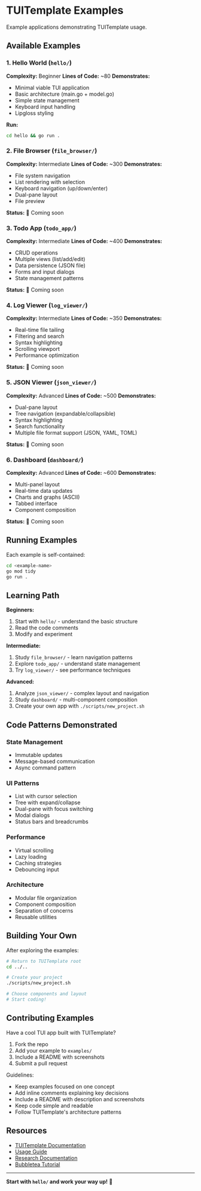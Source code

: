 # TUITemplate Examples

Example applications demonstrating TUITemplate usage.

## Available Examples

### 1. Hello World (`hello/`)

**Complexity:** Beginner
**Lines of Code:** ~80
**Demonstrates:**
- Minimal viable TUI application
- Basic architecture (main.go + model.go)
- Simple state management
- Keyboard input handling
- Lipgloss styling

**Run:**
```bash
cd hello && go run .
```

### 2. File Browser (`file_browser/`)

**Complexity:** Intermediate
**Lines of Code:** ~300
**Demonstrates:**
- File system navigation
- List rendering with selection
- Keyboard navigation (up/down/enter)
- Dual-pane layout
- File preview

**Status:** 🚧 Coming soon

### 3. Todo App (`todo_app/`)

**Complexity:** Intermediate
**Lines of Code:** ~400
**Demonstrates:**
- CRUD operations
- Multiple views (list/add/edit)
- Data persistence (JSON file)
- Forms and input dialogs
- State management patterns

**Status:** 🚧 Coming soon

### 4. Log Viewer (`log_viewer/`)

**Complexity:** Intermediate
**Lines of Code:** ~350
**Demonstrates:**
- Real-time file tailing
- Filtering and search
- Syntax highlighting
- Scrolling viewport
- Performance optimization

**Status:** 🚧 Coming soon

### 5. JSON Viewer (`json_viewer/`)

**Complexity:** Advanced
**Lines of Code:** ~500
**Demonstrates:**
- Dual-pane layout
- Tree navigation (expandable/collapsible)
- Syntax highlighting
- Search functionality
- Multiple file format support (JSON, YAML, TOML)

**Status:** 🚧 Coming soon

### 6. Dashboard (`dashboard/`)

**Complexity:** Advanced
**Lines of Code:** ~600
**Demonstrates:**
- Multi-panel layout
- Real-time data updates
- Charts and graphs (ASCII)
- Tabbed interface
- Component composition

**Status:** 🚧 Coming soon

## Running Examples

Each example is self-contained:

```bash
cd <example-name>
go mod tidy
go run .
```

## Learning Path

**Beginners:**
1. Start with `hello/` - understand the basic structure
2. Read the code comments
3. Modify and experiment

**Intermediate:**
1. Study `file_browser/` - learn navigation patterns
2. Explore `todo_app/` - understand state management
3. Try `log_viewer/` - see performance techniques

**Advanced:**
1. Analyze `json_viewer/` - complex layout and navigation
2. Study `dashboard/` - multi-component composition
3. Create your own app with `./scripts/new_project.sh`

## Code Patterns Demonstrated

### State Management
- Immutable updates
- Message-based communication
- Async command pattern

### UI Patterns
- List with cursor selection
- Tree with expand/collapse
- Dual-pane with focus switching
- Modal dialogs
- Status bars and breadcrumbs

### Performance
- Virtual scrolling
- Lazy loading
- Caching strategies
- Debouncing input

### Architecture
- Modular file organization
- Component composition
- Separation of concerns
- Reusable utilities

## Building Your Own

After exploring the examples:

```bash
# Return to TUITemplate root
cd ../..

# Create your project
./scripts/new_project.sh

# Choose components and layout
# Start coding!
```

## Contributing Examples

Have a cool TUI app built with TUITemplate?

1. Fork the repo
2. Add your example to `examples/`
3. Include a README with screenshots
4. Submit a pull request

Guidelines:
- Keep examples focused on one concept
- Add inline comments explaining key decisions
- Include a README with description and screenshots
- Keep code simple and readable
- Follow TUITemplate's architecture patterns

## Resources

- [TUITemplate Documentation](../../README.md)
- [Usage Guide](../../USAGE.md)
- [Research Documentation](../../docs/research/)
- [Bubbletea Tutorial](https://github.com/charmbracelet/bubbletea/tree/master/tutorials)

---

**Start with `hello/` and work your way up!** 🚀
